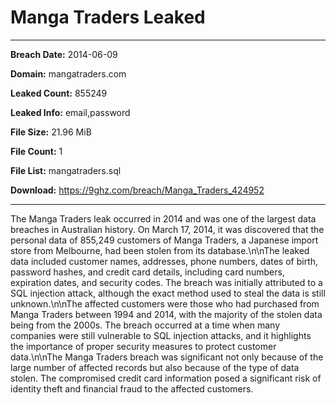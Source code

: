 # Manga Traders Leaked

------------
**Breach Date:** 2014-06-09

**Domain:** mangatraders.com

**Leaked Count:** 855249

**Leaked Info:** email,password

**File Size:** 21.96 MiB

**File Count:** 1

**File List:** mangatraders.sql

**Download:** https://9ghz.com/breach/Manga_Traders_424952

------------
The Manga Traders leak occurred in 2014 and was one of the largest data breaches in Australian history. On March 17, 2014, it was discovered that the personal data of 855,249 customers of Manga Traders, a Japanese import store from Melbourne, had been stolen from its database.\n\nThe leaked data included customer names, addresses, phone numbers, dates of birth, password hashes, and credit card details, including card numbers, expiration dates, and security codes. The breach was initially attributed to a SQL injection attack, although the exact method used to steal the data is still unknown.\n\nThe affected customers were those who had purchased from Manga Traders between 1994 and 2014, with the majority of the stolen data being from the 2000s. The breach occurred at a time when many companies were still vulnerable to SQL injection attacks, and it highlights the importance of proper security measures to protect customer data.\n\nThe Manga Traders breach was significant not only because of the large number of affected records but also because of the type of data stolen. The compromised credit card information posed a significant risk of identity theft and financial fraud to the affected customers.
